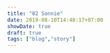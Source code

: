 ```yaml
---
title: "02 Sonnie"
date: 2019-08-10T14:48:17+07:00
showDate: true
draft: true
tags: ["blog","story"]
---
```


